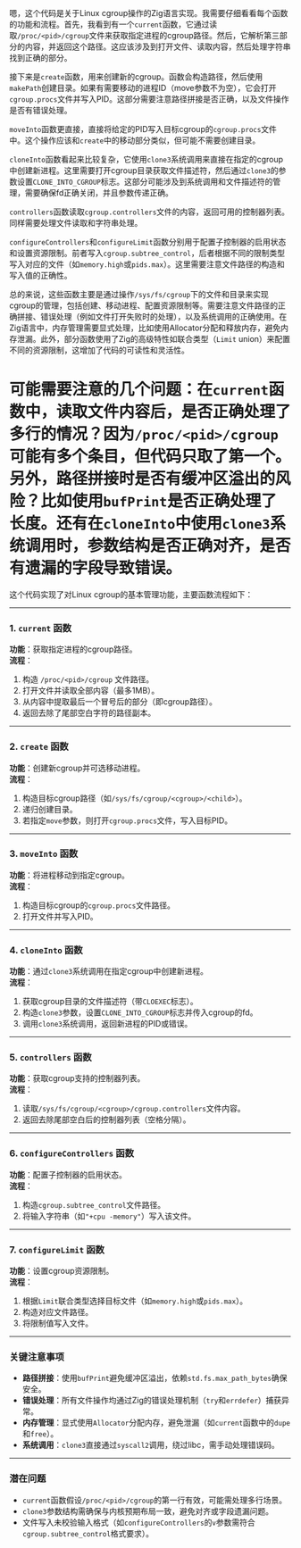 嗯，这个代码是关于Linux cgroup操作的Zig语言实现。我需要仔细看看每个函数的功能和流程。首先，我看到有一个`current`函数，它通过读取`/proc/<pid>/cgroup`文件来获取指定进程的cgroup路径。然后，它解析第三部分的内容，并返回这个路径。这应该涉及到打开文件、读取内容，然后处理字符串找到正确的部分。

接下来是`create`函数，用来创建新的cgroup。函数会构造路径，然后使用`makePath`创建目录。如果有需要移动的进程ID（move参数不为空），它会打开`cgroup.procs`文件并写入PID。这部分需要注意路径拼接是否正确，以及文件操作是否有错误处理。

`moveInto`函数更直接，直接将给定的PID写入目标cgroup的`cgroup.procs`文件中。这个操作应该和`create`中的移动部分类似，但可能不需要创建目录。

`cloneInto`函数看起来比较复杂，它使用`clone3`系统调用来直接在指定的cgroup中创建新进程。这里需要打开cgroup目录获取文件描述符，然后通过`clone3`的参数设置`CLONE_INTO_CGROUP`标志。这部分可能涉及到系统调用和文件描述符的管理，需要确保fd正确关闭，并且参数传递正确。

`controllers`函数读取`cgroup.controllers`文件的内容，返回可用的控制器列表。同样需要处理文件读取和字符串处理。

`configureControllers`和`configureLimit`函数分别用于配置子控制器的启用状态和设置资源限制。前者写入`cgroup.subtree_control`，后者根据不同的限制类型写入对应的文件（如`memory.high`或`pids.max`）。这里需要注意文件路径的构造和写入值的正确性。

总的来说，这些函数主要是通过操作`/sys/fs/cgroup`下的文件和目录来实现cgroup的管理，包括创建、移动进程、配置资源限制等。需要注意文件路径的正确拼接、错误处理（例如文件打开失败时的处理），以及系统调用的正确使用。在Zig语言中，内存管理需要显式处理，比如使用Allocator分配和释放内存，避免内存泄漏。此外，部分函数使用了Zig的高级特性如联合类型（`Limit` union）来配置不同的资源限制，这增加了代码的可读性和灵活性。

可能需要注意的几个问题：在`current`函数中，读取文件内容后，是否正确处理了多行的情况？因为`/proc/<pid>/cgroup`可能有多个条目，但代码只取了第一个。另外，路径拼接时是否有缓冲区溢出的风险？比如使用`bufPrint`是否正确处理了长度。还有在`cloneInto`中使用`clone3`系统调用时，参数结构是否正确对齐，是否有遗漏的字段导致错误。
================================================
这个代码实现了对Linux cgroup的基本管理功能，主要函数流程如下：

---

### **1. `current` 函数**
**功能**：获取指定进程的cgroup路径。  
**流程**：
1. 构造 `/proc/<pid>/cgroup` 文件路径。
2. 打开文件并读取全部内容（最多1MB）。
3. 从内容中提取最后一个冒号后的部分（即cgroup路径）。
4. 返回去除了尾部空白字符的路径副本。

---

### **2. `create` 函数**
**功能**：创建新cgroup并可选移动进程。  
**流程**：
1. 构造目标cgroup路径（如`/sys/fs/cgroup/<cgroup>/<child>`）。
2. 递归创建目录。
3. 若指定`move`参数，则打开`cgroup.procs`文件，写入目标PID。

---

### **3. `moveInto` 函数**
**功能**：将进程移动到指定cgroup。  
**流程**：
1. 构造目标cgroup的`cgroup.procs`文件路径。
2. 打开文件并写入PID。

---

### **4. `cloneInto` 函数**
**功能**：通过`clone3`系统调用在指定cgroup中创建新进程。  
**流程**：
1. 获取cgroup目录的文件描述符（带`CLOEXEC`标志）。
2. 构造`clone3`参数，设置`CLONE_INTO_CGROUP`标志并传入cgroup的fd。
3. 调用`clone3`系统调用，返回新进程的PID或错误。

---

### **5. `controllers` 函数**
**功能**：获取cgroup支持的控制器列表。  
**流程**：
1. 读取`/sys/fs/cgroup/<cgroup>/cgroup.controllers`文件内容。
2. 返回去除尾部空白后的控制器列表（空格分隔）。

---

### **6. `configureControllers` 函数**
**功能**：配置子控制器的启用状态。  
**流程**：
1. 构造`cgroup.subtree_control`文件路径。
2. 将输入字符串（如`"+cpu -memory"`）写入该文件。

---

### **7. `configureLimit` 函数**
**功能**：设置cgroup资源限制。  
**流程**：
1. 根据`Limit`联合类型选择目标文件（如`memory.high`或`pids.max`）。
2. 构造对应文件路径。
3. 将限制值写入文件。

---

### **关键注意事项**
- **路径拼接**：使用`bufPrint`避免缓冲区溢出，依赖`std.fs.max_path_bytes`确保安全。
- **错误处理**：所有文件操作均通过Zig的错误处理机制（`try`和`errdefer`）捕获异常。
- **内存管理**：显式使用`Allocator`分配内存，避免泄漏（如`current`函数中的`dupe`和`free`）。
- **系统调用**：`clone3`直接通过`syscall2`调用，绕过libc，需手动处理错误码。

---

### **潜在问题**
- `current`函数假设`/proc/<pid>/cgroup`的第一行有效，可能需处理多行场景。
- `clone3`参数结构需确保与内核预期布局一致，避免对齐或字段遗漏问题。
- 文件写入未校验输入格式（如`configureControllers`的`v`参数需符合`cgroup.subtree_control`格式要求）。